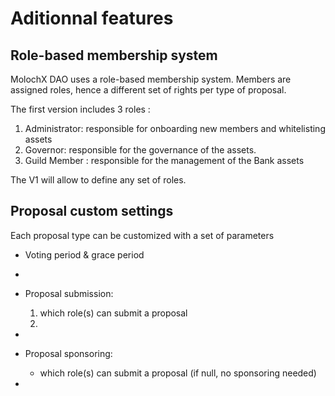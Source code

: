 # Aditionnal features

## Role-based membership system <a href="#markdown-header-members" id="markdown-header-members"></a>

MolochX DAO uses a role-based membership system. Members are assigned roles, hence a different set of rights  per type of proposal.

The first version includes 3 roles :

1. Administrator: responsible for onboarding new members and whitelisting assets
2. Governor: responsible for the governance of the assets.
3. Guild Member : responsible for the management of the Bank assets

The V1 will allow to define any set of roles.

## Proposal custom settings

Each proposal type can be customized with a set of parameters&#x20;

* Voting period & grace period
* &#x20;
* Proposal submission:
  1. which role(s) can submit a proposal
  2.
*
* Proposal sponsoring:
  * which role(s) can submit a proposal (if null, no sponsoring needed)



*

